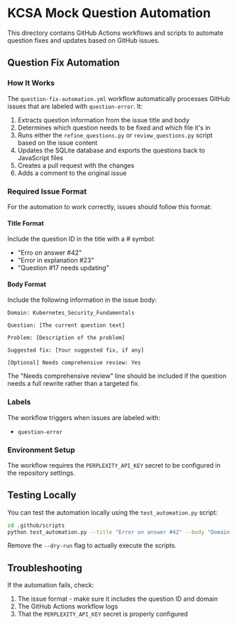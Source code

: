 # KCSA Mock Question Automation

This directory contains GitHub Actions workflows and scripts to automate question fixes and updates based on GitHub issues.

## Question Fix Automation

### How It Works

The `question-fix-automation.yml` workflow automatically processes GitHub issues that are labeled with `question-error`. It:

1. Extracts question information from the issue title and body
2. Determines which question needs to be fixed and which file it's in
3. Runs either the `refine_questions.py` or `review_questions.py` script based on the issue content
4. Updates the SQLite database and exports the questions back to JavaScript files
5. Creates a pull request with the changes
6. Adds a comment to the original issue

### Required Issue Format

For the automation to work correctly, issues should follow this format:

#### Title Format
Include the question ID in the title with a # symbol:
- "Erro on answer #42"
- "Error in explanation #23"
- "Question #17 needs updating"

#### Body Format
Include the following information in the issue body:
```
Domain: Kubernetes_Security_Fundamentals

Question: [The current question text]

Problem: [Description of the problem]

Suggested fix: [Your suggested fix, if any]

[Optional] Needs comprehensive review: Yes
```

The "Needs comprehensive review" line should be included if the question needs a full rewrite rather than a targeted fix.

### Labels

The workflow triggers when issues are labeled with:
- `question-error`

### Environment Setup

The workflow requires the `PERPLEXITY_API_KEY` secret to be configured in the repository settings.

## Testing Locally

You can test the automation locally using the `test_automation.py` script:

```bash
cd .github/scripts
python test_automation.py --title "Error on answer #42" --body "Domain: Kubernetes_Security_Fundamentals" --dry-run
```

Remove the `--dry-run` flag to actually execute the scripts.

## Troubleshooting

If the automation fails, check:
1. The issue format - make sure it includes the question ID and domain
2. The GitHub Actions workflow logs
3. That the `PERPLEXITY_API_KEY` secret is properly configured
